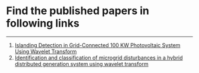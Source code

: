 # Find the published papers in following links
-----------------------------------------------

1. [Islanding Detection in Grid-Connected 100 KW Photovoltaic System Using Wavelet Transform](https://www.ijirset.com/upload/2016/incets/12_incets68.pdf)
2. [Identification and classification of microgrid disturbances in a hybrid distributed generation system using wavelet transform](http://ieeexplore.ieee.org/document/7854066/)
